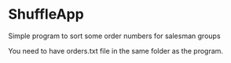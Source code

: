 # ShuffleApp

Simple program to sort some order numbers for salesman groups

You need to have orders.txt file in the same folder as the program.
